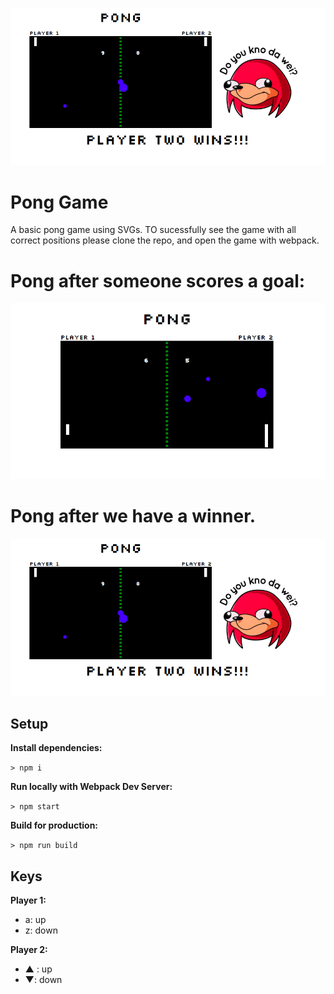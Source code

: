 ![](public/images/game-won.png)
# Pong Game

A basic pong game using SVGs. TO sucessfully see the game with all correct positions please clone the repo, and open the game with webpack.

# Pong after someone scores a goal:
![](public/images/game-aftergoal.png)

# Pong after we have a winner.
![](public/images/game-won.png)

## Setup

**Install dependencies:**

`> npm i`

**Run locally with Webpack Dev Server:**

`> npm start`

**Build for production:**

`> npm run build`

## Keys

**Player 1:**
* a: up
* z: down

**Player 2:**
* ▲ : up
* ▼: down
